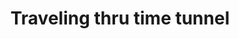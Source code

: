 ---
pid: RS240
title: Traveling thru time tunnel
location_transcription: Fishtown.
zipcode: '19124'
outside_phl: 
neighborhood: Juniata,Frankford,Feltonville
age: '28'
age_range: 20-29
instagram: 
image_file_name: RS_240.jpg
proposal_transcription: Inside music playing lights highlighting important events
  celebrated in Philly
topic: History,Philadelphia
topic_summary: 0, 0
type: Infrastructure,Interactive,Space
keywords_other: 
credit: 
image_labels: Pictures of how Philly has change
twitter: 
facebook: 
permalink: "/monuments/rs240/"
layout: item-page
---